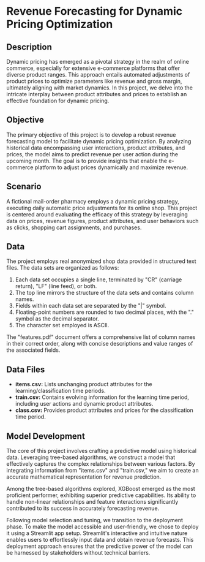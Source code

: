 # Revenue Forecasting for Dynamic Pricing Optimization

## Description

Dynamic pricing has emerged as a pivotal strategy in the realm of online commerce, especially for extensive e-commerce platforms that offer diverse product ranges. This approach entails automated adjustments of product prices to optimize parameters like revenue and gross margin, ultimately aligning with market dynamics. In this project, we delve into the intricate interplay between product attributes and prices to establish an effective foundation for dynamic pricing.

## Objective

The primary objective of this project is to develop a robust revenue forecasting model to facilitate dynamic pricing optimization. By analyzing historical data encompassing user interactions, product attributes, and prices, the model aims to predict revenue per user action during the upcoming month. The goal is to provide insights that enable the e-commerce platform to adjust prices dynamically and maximize revenue.

## Scenario

A fictional mail-order pharmacy employs a dynamic pricing strategy, executing daily automatic price adjustments for its online shop. This project is centered around evaluating the efficacy of this strategy by leveraging data on prices, revenue figures, product attributes, and user behaviors such as clicks, shopping cart assignments, and purchases.

## Data

The project employs real anonymized shop data provided in structured text files. The data sets are organized as follows:

1. Each data set occupies a single line, terminated by "CR" (carriage return), "LF" (line feed), or both.
2. The top line mirrors the structure of the data sets and contains column names.
3. Fields within each data set are separated by the "|" symbol.
4. Floating-point numbers are rounded to two decimal places, with the "." symbol as the decimal separator.
5. The character set employed is ASCII.

The "features.pdf" document offers a comprehensive list of column names in their correct order, along with concise descriptions and value ranges of the associated fields.

## Data Files

- **items.csv:** Lists unchanging product attributes for the learning/classification time periods.
- **train.csv:** Contains evolving information for the learning time period, including user actions and dynamic product attributes.
- **class.csv:** Provides product attributes and prices for the classification time period.

## Model Development

  The core of this project involves crafting a predictive model using historical data. Leveraging tree-based algorithms, we construct a model that effectively captures the complex relationships between various factors. By integrating information from "items.csv" and "train.csv," we aim to create an accurate mathematical representation for revenue prediction.

Among the tree-based algorithms explored, XGBoost emerged as the most proficient performer, exhibiting superior predictive capabilities. Its ability to handle non-linear relationships and feature interactions significantly contributed to its success in accurately forecasting revenue.

Following model selection and tuning, we transition to the deployment phase. To make the model accessible and user-friendly, we chose to deploy it using a Streamlit app setup. Streamlit's interactive and intuitive nature enables users to effortlessly input data and obtain revenue forecasts. This deployment approach ensures that the predictive power of the model can be harnessed by stakeholders without technical barriers.

